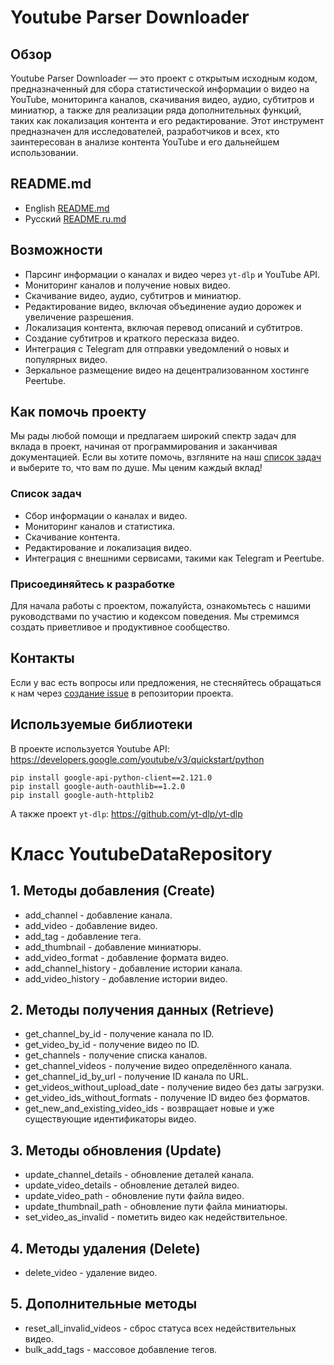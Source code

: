 # Youtube Parser Downloader

## Обзор
Youtube Parser Downloader — это проект с открытым исходным кодом, предназначенный для сбора статистической информации о видео на YouTube, мониторинга каналов, скачивания видео, аудио, субтитров и миниатюр, а также для реализации ряда дополнительных функций, таких как локализация контента и его редактирование. Этот инструмент предназначен для исследователей, разработчиков и всех, кто заинтересован в анализе контента YouTube и его дальнейшем использовании.

## README.md
- English [README.md](https://github.com/mithmith/peer_node_downloader/blob/main/README.md)
- Русский [README.ru.md](https://github.com/mithmith/peer_node_downloader/blob/main/README.ru.md)

## Возможности
- Парсинг информации о каналах и видео через `yt-dlp` и YouTube API.
- Мониторинг каналов и получение новых видео.
- Скачивание видео, аудио, субтитров и миниатюр.
- Редактирование видео, включая объединение аудио дорожек и увеличение разрешения.
- Локализация контента, включая перевод описаний и субтитров.
- Создание субтитров и краткого пересказа видео.
- Интеграция с Telegram для отправки уведомлений о новых и популярных видео.
- Зеркальное размещение видео на децентрализованном хостинге Peertube.

## Как помочь проекту
Мы рады любой помощи и предлагаем широкий спектр задач для вклада в проект, начиная от программирования и заканчивая документацией. Если вы хотите помочь, взгляните на наш [список задач](https://github.com/mithmith/peer_node_downloader/blob/main/TODO.md) и выберите то, что вам по душе. Мы ценим каждый вклад!

### Список задач
- Сбор информации о каналах и видео.
- Мониторинг каналов и статистика.
- Скачивание контента.
- Редактирование и локализация видео.
- Интеграция с внешними сервисами, такими как Telegram и Peertube.

### Присоединяйтесь к разработке
Для начала работы с проектом, пожалуйста, ознакомьтесь с нашими руководствами по участию и кодексом поведения. Мы стремимся создать приветливое и продуктивное сообщество.

## Контакты
Если у вас есть вопросы или предложения, не стесняйтесь обращаться к нам через [создание issue](https://github.com/mithmith/peer_node_downloader/issues) в репозитории проекта.

## Используемые библиотеки
В проекте используется Youtube API:
https://developers.google.com/youtube/v3/quickstart/python

```
pip install google-api-python-client==2.121.0
pip install google-auth-oauthlib==1.2.0
pip install google-auth-httplib2
```
А также проект `yt-dlp`:
https://github.com/yt-dlp/yt-dlp


# Класс YoutubeDataRepository

## 1. Методы добавления (Create)
- add_channel - добавление канала.
- add_video - добавление видео.
- add_tag - добавление тега.
- add_thumbnail - добавление миниатюры.
- add_video_format - добавление формата видео.
- add_channel_history - добавление истории канала.
- add_video_history - добавление истории видео.

## 2. Методы получения данных (Retrieve)
- get_channel_by_id - получение канала по ID.
- get_video_by_id - получение видео по ID.
- get_channels - получение списка каналов.
- get_channel_videos - получение видео определённого канала.
- get_channel_id_by_url - получение ID канала по URL.
- get_videos_without_upload_date - получение видео без даты загрузки.
- get_video_ids_without_formats - получение ID видео без форматов.
- get_new_and_existing_video_ids - возвращает новые и уже существующие идентификаторы видео.

## 3. Методы обновления (Update)
- update_channel_details - обновление деталей канала.
- update_video_details - обновление деталей видео.
- update_video_path - обновление пути файла видео.
- update_thumbnail_path - обновление пути файла миниатюры.
- set_video_as_invalid - пометить видео как недействительное.

## 4. Методы удаления (Delete)
- delete_video - удаление видео.

## 5. Дополнительные методы
- reset_all_invalid_videos - сброс статуса всех недействительных видео.
- bulk_add_tags - массовое добавление тегов.
